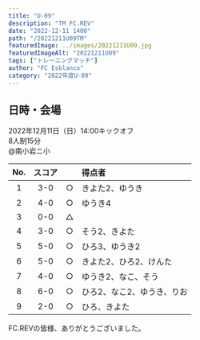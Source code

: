 ```yaml
---
title: "U-09"
description: "TM FC.REV"
date: "2022-12-11 1400"
path: "/20221211U09TM"
featuredImage: ../images/20221211U09.jpg
featuredImageAlt: "20221211U09"
tags: ["トレーニングマッチ"]
author: "FC Esblanco"
category: "2022年度U-09"
---
```


## 日時・会場

2022年12月11日（日）14:00キックオフ<br>
8人制15分  
@南小岩ニ小  


| No.| スコア |   |得点者  |
|:--:|:------:|:-:|:--------|
| 1  | 3-0 | ○ |きよた2、ゆうき|
| 2  | 4-0 | ○ |ゆうき4|
| 3  | 0-0 | △ ||
| 4  | 3-0 | ○ |そう2、きよた|
| 5  | 5-0 | ○ |ひろ3、ゆうき2|
| 6  | 5-0 | ○ |きよた2、ひろ2、けんた|
| 7  | 4-0 | ○ |ゆうき2、なこ、そう|
| 8  | 6-0 | ○ |ひろ2、なこ2、ゆうき、りお|
| 9  | 2-0 | ○ |ひろ、きよた|



FC.REVの皆様、ありがとうございました。
